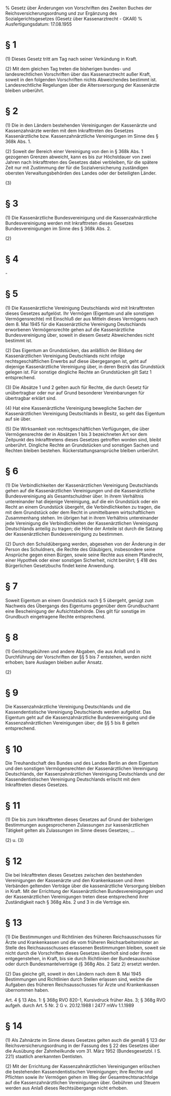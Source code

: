 % Gesetz über Änderungen von Vorschriften des Zweiten Buches der Reichsversicherungsordnung und zur Ergänzung des Sozialgerichtsgesetzes  (Gesetz über Kassenarztrecht - GKAR)
% Ausfertigungsdatum: 17.08.1955
 
# § 1

(1) Dieses Gesetz tritt am Tag nach seiner Verkündung in Kraft.

(2) Mit dem gleichen Tag treten die bisherigen bundes- und landesrechtlichen Vorschriften über das Kassenarztrecht außer Kraft, soweit in den folgenden Vorschriften nichts Abweichendes bestimmt ist. Landesrechtliche Regelungen über die Altersversorgung der Kassenärzte bleiben unberührt.

# § 2

(1) Die in den Ländern bestehenden Vereinigungen der Kassenärzte und Kassenzahnärzte werden mit dem Inkrafttreten des Gesetzes Kassenärztliche bzw. Kassenzahnärztliche Vereinigungen im Sinne des § 368k Abs. 1.

(2) Soweit der Bereich einer Vereinigung von den in § 368k Abs. 1 gezogenen Grenzen abweicht, kann es bis zur Höchstdauer von zwei Jahren nach Inkrafttreten des Gesetzes dabei verbleiben, für die spätere Zeit nur mit Zustimmung der für die Sozialversicherung zuständigen obersten Verwaltungsbehörden des Landes oder der beteiligten Länder.

(3)

# § 3

(1) Die Kassenärztliche Bundesvereinigung und die Kassenzahnärztliche Bundesvereinigung werden mit Inkrafttreten dieses Gesetzes Bundesvereinigungen im Sinne des § 368k Abs. 2.

(2)

# § 4

\-

# § 5

(1) Die Kassenärztliche Vereinigung Deutschlands wird mit Inkrafttreten dieses Gesetzes aufgelöst. Ihr Vermögen (Eigentum und alle sonstigen Vermögensrechte) mit Einschluß der aus Mitteln dieses Vermögens nach dem 8. Mai 1945 für die Kassenärztliche Vereinigung Deutschlands erworbenen Vermögensrechte gehen auf die Kassenärztliche Bundesvereinigung über, soweit in diesem Gesetz Abweichendes nicht bestimmt ist.

(2) Das Eigentum an Grundstücken, das anläßlich der Bildung der Kassenärztlichen Vereinigung Deutschlands nicht infolge rechtsgeschäftlichen Erwerbs auf diese übergegangen ist, geht auf diejenige Kassenärztliche Vereinigung über, in deren Bezirk das Grundstück gelegen ist. Für sonstige dingliche Rechte an Grundstücken gilt Satz 1 entsprechend.

(3) Die Absätze 1 und 2 gelten auch für Rechte, die durch Gesetz für unübertragbar oder nur auf Grund besonderer Vereinbarungen für übertragbar erklärt sind.

(4) Hat eine Kassenärztliche Vereinigung bewegliche Sachen der Kassenärztlichen Vereinigung Deutschlands in Besitz, so geht das Eigentum auf sie über.

(5) Die Wirksamkeit von rechtsgeschäftlichen Verfügungen, die über Vermögensrechte der in Absätzen 1 bis 3 bezeichneten Art vor dem Zeitpunkt des Inkrafttretens dieses Gesetzes getroffen worden sind, bleibt unberührt. Dingliche Rechte an Grundstücken und sonstigen Sachen und Rechten bleiben bestehen. Rückerstattungsansprüche bleiben unberührt.

# § 6

(1) Die Verbindlichkeiten der Kassenärztlichen Vereinigung Deutschlands gehen auf die Kassenärztlichen Vereinigungen und die Kassenärztliche Bundesvereinigung als Gesamtschuldner über. In ihrem Verhältnis untereinander hat diejenige Vereinigung, auf die ein Grundstück oder ein Recht an einem Grundstück übergeht, die Verbindlichkeiten zu tragen, die mit dem Grundstück oder dem Recht in unmittelbarem wirtschaftlichem Zusammenhang stehen. Im übrigen hat in ihrem Verhältnis untereinander jede Vereinigung die Verbindlichkeiten der Kassenärztlichen Vereinigung Deutschlands anteilig zu tragen; die Höhe der Anteile ist durch die Satzung der Kassenärztlichen Bundesvereinigung zu bestimmen.

(2) Durch den Schuldübergang werden, abgesehen von der Änderung in der Person des Schuldners, die Rechte des Gläubigers, insbesondere seine Ansprüche gegen einen Bürgen, sowie seine Rechte aus einem Pfandrecht, einer Hypothek oder einer sonstigen Sicherheit, nicht berührt; § 418 des Bürgerlichen Gesetzbuchs findet keine Anwendung.

# § 7

Soweit Eigentum an einem Grundstück nach § 5 übergeht, genügt zum Nachweis des Übergangs des Eigentums gegenüber dem Grundbuchamt eine Bescheinigung der Aufsichtsbehörde. Dies gilt für sonstige im Grundbuch eingetragene Rechte entsprechend.

# § 8

(1) Gerichtsgebühren und andere Abgaben, die aus Anlaß und in Durchführung der Vorschriften der §§ 5 bis 7 entstehen, werden nicht erhoben; bare Auslagen bleiben außer Ansatz.

(2)

# § 9

Die Kassenzahnärztliche Vereinigung Deutschlands und die Kassendentistische Vereinigung Deutschlands werden aufgelöst. Das Eigentum geht auf die Kassenzahnärztliche Bundesvereinigung und die Kassenzahnärztlichen Vereinigungen über; die §§ 5 bis 8 gelten entsprechend.

# § 10

Die Treuhandschaft des Bundes und des Landes Berlin an dem Eigentum und den sonstigen Vermögensrechten der Kassenärztlichen Vereinigung Deutschlands, der Kassenzahnärztlichen Vereinigung Deutschlands und der Kassendentistischen Vereinigung Deutschlands erlischt mit dem Inkrafttreten dieses Gesetzes.

# § 11

(1) Die bis zum Inkrafttreten dieses Gesetzes auf Grund der bisherigen Bestimmungen ausgesprochenen Zulassungen zur kassenärztlichen Tätigkeit gelten als Zulassungen im Sinne dieses Gesetzes; ...

(2) u. (3)

# § 12

Die bei Inkrafttreten dieses Gesetzes zwischen den bestehenden Vereinigungen der Kassenärzte und den Krankenkassen und ihren Verbänden geltenden Verträge über die kassenärztliche Versorgung bleiben in Kraft. Mit der Errichtung der Kassenärztlichen Bundesvereinigungen und der Kassenärztlichen Vereinigungen treten diese entsprechend ihrer Zuständigkeit nach § 368g Abs. 2 und 3 in die Verträge ein.

# § 13

(1) Die Bestimmungen und Richtlinien des früheren Reichsausschusses für Ärzte und Krankenkassen und die vom früheren Reichsarbeitsminister an Stelle des Reichsausschusses erlassenen Bestimmungen bleiben, soweit sie nicht durch die Vorschriften dieses Gesetzes überholt sind oder ihnen entgegenstehen, in Kraft, bis sie durch Richtlinien der Bundesausschüsse oder durch Bundesmantelverträge (§ 368g Abs. 2 Satz 2) ersetzt werden.

(2) Das gleiche gilt, soweit in den Ländern nach dem 8. Mai 1945 Bestimmungen und Richtlinien durch Stellen erlassen sind, welche die Aufgaben des früheren Reichsausschusses für Ärzte und Krankenkassen übernommen haben.

Art. 4 § 13 Abs. 1: § 368g RVO 820-1, Kursivdruck früher Abs. 3; § 368g RVO aufgeh. durch Art. 5 Nr. 2 G v. 20.12.1988 I 2477 mWv 1.1.1989

# § 14

(1) Als Zahnärzte im Sinne dieses Gesetzes gelten auch die gemäß § 123 der Reichsversicherungsordnung in der Fassung des § 22 des Gesetzes über die Ausübung der Zahnheilkunde vom 31. März 1952 (Bundesgesetzbl. I S. 221) staatlich anerkannten Dentisten.

(2) Mit der Errichtung der Kassenzahnärztlichen Vereinigungen erlöschen die bestehenden Kassendentistischen Vereinigungen; ihre Rechte und Pflichten sowie ihr Vermögen gehen im Weg der Gesamtrechtsnachfolge auf die Kassenzahnärztlichen Vereinigungen über. Gebühren und Steuern werden aus Anlaß dieses Rechtsübergangs nicht erhoben.
